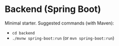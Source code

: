 # Backend (Spring Boot)

Minimal starter. Suggested commands (with Maven):
- `cd backend`
- `./mvnw spring-boot:run` (or `mvn spring-boot:run`)

